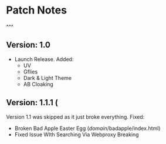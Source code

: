 # Patch Notes
^^^

## Version: 1.0
- Launch Release. Added:
  - UV
  - Gflies
  - Dark & Light Theme
  - AB Cloaking

## Version: 1.1.1 (
Version 1.1 was skipped as it just broke everything. Fixed:
  - Broken Bad Apple Easter Egg (*domain*/badapple/index.html)
  - Fixed Issue WIth Searching Via Webproxy Breaking
